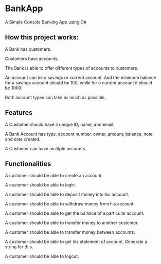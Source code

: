 # BankApp
A Simple Console Banking App using C#

## How this project works:

A Bank has customers.

Customers have accounts.

The Bank is able to offer different types of accounts to customers.

An account can be a savings or current account. And the minimum balance for a savings account should be 100, while for a current account it should be 1000.

Both account types can take as much as possible.


## Features

A Customer should have a unique ID, name, and email.

A Bank Account has type, account number, owner, amount, balance, note and date created.

A Customer can have multiple accounts.

## Functionalities

A customer should be able to create an account.

A customer should be able to login.

A customer should be able to deposit money into his account.

A customer should be able to withdraw money from his account.

A customer should be able to get the balance of a particular account.

A customer should be able to transfer money to another customer.

A customer should be able to transfer money between accounts.

A customer should be able to get his statement of account. Generate a string for this.

A customer should be able to logout.
